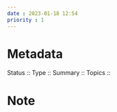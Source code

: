 ```yaml
---
date : 2023-01-18 12:54
priority : 1
---
```

# Metadata
Status ::
Type ::
Summary :: 
Topics :: 
# Note
